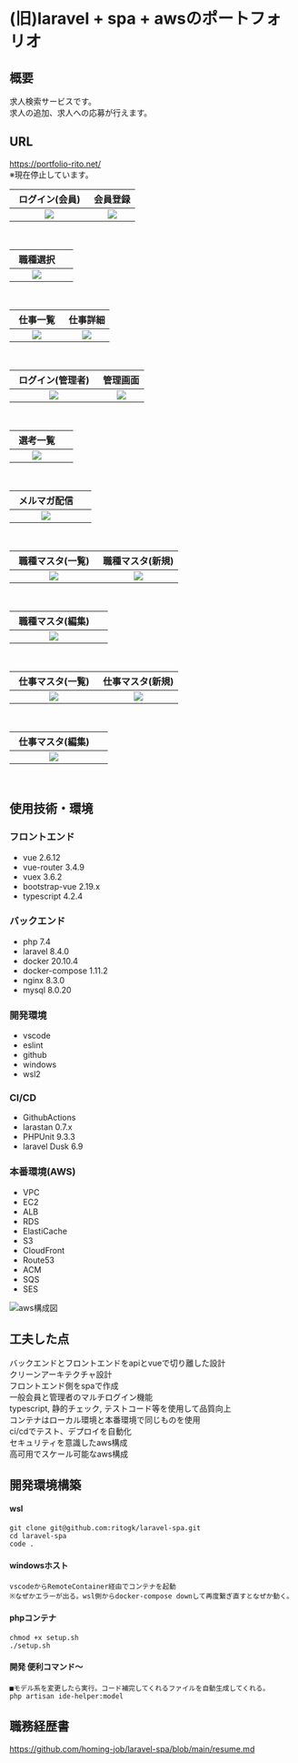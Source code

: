 # (旧)laravel + spa + awsのポートフォリオ

## 概要
求人検索サービスです。<br>
求人の追加、求人への応募が行えます。

## URL
https://portfolio-rito.net/<br>
※現在停止しています。

| ログイン(会員)　|会員登録  |
| :----: | :----: |
| <img src="https://user-images.githubusercontent.com/72111956/128485140-f79f1455-1c1d-40f0-815c-1a14431821a2.png">   | <img src="https://user-images.githubusercontent.com/72111956/128484253-74ea0ff4-58dd-4de8-813a-d13bd3c83a74.png">   |
<br>

| 職種選択　|  |
| :----: | :----: |
| <img src="https://user-images.githubusercontent.com/72111956/128484272-acff4141-c1ca-442a-9e7a-cc6bde9c1402.png">   |   |
<br>

| 仕事一覧　|仕事詳細  |
| :----: | :----: |
| <img src="https://user-images.githubusercontent.com/72111956/128484261-4b470a56-a841-4821-84ec-223fa16040f3.png">   | <img src="https://user-images.githubusercontent.com/72111956/128484855-6db556c5-9e55-411b-9216-38d152b93f2c.png">   |
<br>

| ログイン(管理者)　|管理画面  |
| :----: | :----: |
| <img src="https://user-images.githubusercontent.com/72111956/128485143-120a0c14-0239-44b7-acb8-8160f09dc440.png">   | <img src="https://user-images.githubusercontent.com/72111956/120468483-3dae8100-c3dc-11eb-85fb-c2f95b207100.PNG">   |
<br>

| 選考一覧　|  |
| :----: | :----: |
| <img src="https://user-images.githubusercontent.com/72111956/120408952-f77d0180-c38a-11eb-933e-57bd51f473cb.png">   |   |
<br>

| メルマガ配信　|  |
| :----: | :----: |
| <img src="https://user-images.githubusercontent.com/72111956/130606373-bc742ed1-71d4-4886-95d7-2d3ad82c9921.png">   |   |
<br>

| 職種マスタ(一覧)　|職種マスタ(新規)  |
| :----: | :----: |
| <img src="https://user-images.githubusercontent.com/72111956/120468478-3c7d5400-c3dc-11eb-9c07-8234287aff5c.PNG">   | <img src="https://user-images.githubusercontent.com/72111956/120468492-4010db00-c3dc-11eb-9903-a13d70a2b7b5.PNG">   |
<br>

| 職種マスタ(編集)　|  |
| :----: | :----: |
| <img src="https://user-images.githubusercontent.com/72111956/120468484-3dae8100-c3dc-11eb-93b1-2c0ec5d40d6b.png">   |   |
<br>

| 仕事マスタ(一覧)　|仕事マスタ(新規)  |
| :----: | :----: |
| <img src="https://user-images.githubusercontent.com/72111956/120408942-f51aa780-c38a-11eb-8593-6bf999d57296.png">   | <img src="https://user-images.githubusercontent.com/72111956/120408950-f64bd480-c38a-11eb-9f7f-be43865d30c0.png">   |
<br>

| 仕事マスタ(編集)　|  |
| :----: | :----: |
| <img src="https://user-images.githubusercontent.com/72111956/120408951-f6e46b00-c38a-11eb-851d-6d733c503f70.png">   |   |
<br>

## 使用技術・環境
### フロントエンド
- vue 2.6.12
- vue-router 3.4.9
- vuex 3.6.2
- bootstrap-vue 2.19.x
- typescript 4.2.4

### バックエンド
- php 7.4
- laravel 8.4.0
- docker 20.10.4
- docker-compose 1.11.2
- nginx 8.3.0
- mysql 8.0.20

### 開発環境
- vscode
- eslint
- github
- windows
- wsl2

### CI/CD
- GithubActions
- larastan 0.7.x
- PHPUnit 9.3.3
- laravel Dusk 6.9

### 本番環境(AWS)
- VPC
- EC2
- ALB
- RDS
- ElastiCache
- S3
- CloudFront
- Route53
- ACM
- SQS
- SES

![aws構成図](https://user-images.githubusercontent.com/72111956/130606812-6b3fc365-8e19-44bf-897a-d06a5b8b7ec7.png)

## 工夫した点
バックエンドとフロントエンドをapiとvueで切り離した設計<br>
クリーンアーキテクチャ設計<br>
フロントエンド側をspaで作成<br>
一般会員と管理者のマルチログイン機能<br>
typescript, 静的チェック, テストコード等を使用して品質向上<br>
コンテナはローカル環境と本番環境で同じものを使用<br>
ci/cdでテスト、デプロイを自動化<br>
セキュリティを意識したaws構成<br>
高可用でスケール可能なaws構成<br>

## 開発環境構築

#### wsl
```
git clone git@github.com:ritogk/laravel-spa.git
cd laravel-spa
code .
```

#### windowsホスト
```
vscodeからRemoteContainer経由でコンテナを起動
※なぜかエラーが出る。wsl側からdocker-compose downして再度繋ぎ直すとなぜか動く。
```

#### phpコンテナ
```
chmod +x setup.sh
./setup.sh
```


#### 開発 便利コマンド～
```
■モデル系を変更したら実行。コード補完してくれるファイルを自動生成してくれる。
php artisan ide-helper:model
```



## 職務経歴書
https://github.com/homing-job/laravel-spa/blob/main/resume.md
